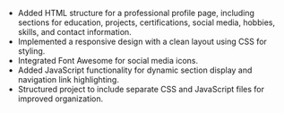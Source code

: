 - Added HTML structure for a professional profile page, including sections for education, projects, certifications, social media, hobbies, skills, and contact information.
- Implemented a responsive design with a clean layout using CSS for styling.
- Integrated Font Awesome for social media icons.
- Added JavaScript functionality for dynamic section display and navigation link highlighting.
- Structured project to include separate CSS and JavaScript files for improved organization.

